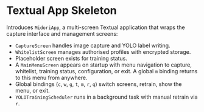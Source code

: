 # Textual App Skeleton

Introduces `MidoriApp`, a multi-screen Textual application that wraps the
capture interface and management screens:

- `CaptureScreen` handles image capture and YOLO label writing.
- `WhitelistScreen` manages authorised profiles with encrypted storage.
- Placeholder screen exists for training status.
- A `MainMenuScreen` appears on startup with menu navigation to capture,
  whitelist, training status, configuration, or exit. A global `m` binding
  returns to this menu from anywhere.
- Global bindings (`c`, `w`, `g`, `t`, `m`, `r`, `q`) switch screens, retrain,
  show the menu, or exit.
- `YOLOTrainingScheduler` runs in a background task with manual retrain via `r`.
